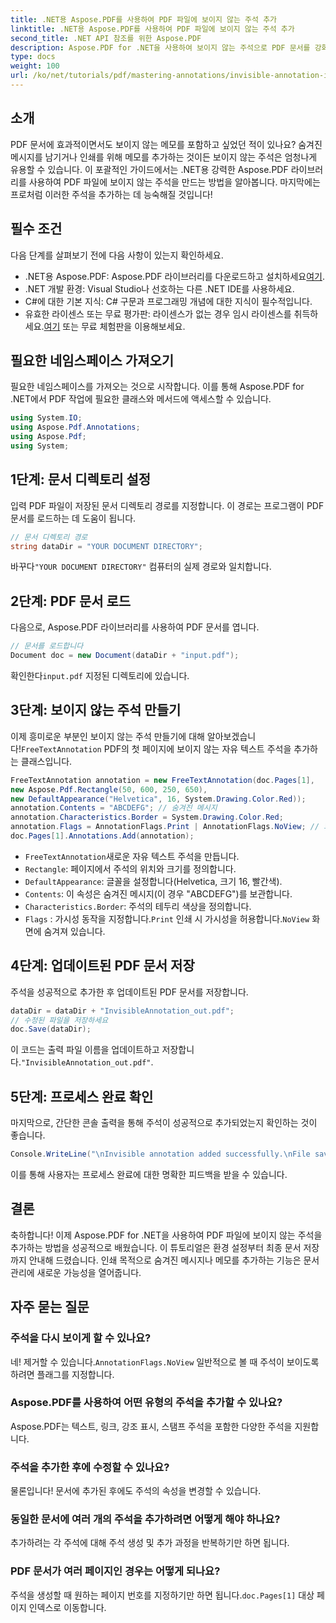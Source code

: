 ```yaml
---
title: .NET용 Aspose.PDF를 사용하여 PDF 파일에 보이지 않는 주석 추가
linktitle: .NET용 Aspose.PDF를 사용하여 PDF 파일에 보이지 않는 주석 추가
second_title: .NET API 참조를 위한 Aspose.PDF
description: Aspose.PDF for .NET을 사용하여 보이지 않는 주석으로 PDF 문서를 강화하는 방법을 알아보세요. 이 포괄적인 튜토리얼은 PDF 내에서 효과적이면서도 신중한 노트를 만드는 과정을 안내합니다.
type: docs
weight: 100
url: /ko/net/tutorials/pdf/mastering-annotations/invisible-annotation-in-pdf-file/
---
```

## 소개

PDF 문서에 효과적이면서도 보이지 않는 메모를 포함하고 싶었던 적이 있나요? 숨겨진 메시지를 남기거나 인쇄를 위해 메모를 추가하는 것이든 보이지 않는 주석은 엄청나게 유용할 수 있습니다. 이 포괄적인 가이드에서는 .NET용 강력한 Aspose.PDF 라이브러리를 사용하여 PDF 파일에 보이지 않는 주석을 만드는 방법을 알아봅니다. 마지막에는 프로처럼 이러한 주석을 추가하는 데 능숙해질 것입니다!

## 필수 조건

다음 단계를 살펴보기 전에 다음 사항이 있는지 확인하세요.

-  .NET용 Aspose.PDF: Aspose.PDF 라이브러리를 다운로드하고 설치하세요[여기](https://releases.aspose.com/pdf/net/).
- .NET 개발 환경: Visual Studio나 선호하는 다른 .NET IDE를 사용하세요.
- C#에 대한 기본 지식: C# 구문과 프로그래밍 개념에 대한 지식이 필수적입니다.
-  유효한 라이센스 또는 무료 평가판: 라이센스가 없는 경우 임시 라이센스를 취득하세요.[여기](https://purchase.aspose.com/temporary-license/) 또는 무료 체험판을 이용해보세요.

## 필요한 네임스페이스 가져오기

필요한 네임스페이스를 가져오는 것으로 시작합니다. 이를 통해 Aspose.PDF for .NET에서 PDF 작업에 필요한 클래스와 메서드에 액세스할 수 있습니다.

```csharp
using System.IO;
using Aspose.Pdf.Annotations;
using Aspose.Pdf;
using System;
```

## 1단계: 문서 디렉토리 설정

입력 PDF 파일이 저장된 문서 디렉토리 경로를 지정합니다. 이 경로는 프로그램이 PDF 문서를 로드하는 데 도움이 됩니다.

```csharp
// 문서 디렉토리 경로
string dataDir = "YOUR DOCUMENT DIRECTORY";
```

 바꾸다`"YOUR DOCUMENT DIRECTORY"` 컴퓨터의 실제 경로와 일치합니다.

## 2단계: PDF 문서 로드

다음으로, Aspose.PDF 라이브러리를 사용하여 PDF 문서를 엽니다.

```csharp
// 문서를 로드합니다
Document doc = new Document(dataDir + "input.pdf");
```

 확인한다`input.pdf` 지정된 디렉토리에 있습니다.

## 3단계: 보이지 않는 주석 만들기

 이제 흥미로운 부분인 보이지 않는 주석 만들기에 대해 알아보겠습니다!`FreeTextAnnotation` PDF의 첫 페이지에 보이지 않는 자유 텍스트 주석을 추가하는 클래스입니다.

```csharp
FreeTextAnnotation annotation = new FreeTextAnnotation(doc.Pages[1], 
new Aspose.Pdf.Rectangle(50, 600, 250, 650), 
new DefaultAppearance("Helvetica", 16, System.Drawing.Color.Red));
annotation.Contents = "ABCDEFG"; // 숨겨진 메시지
annotation.Characteristics.Border = System.Drawing.Color.Red;
annotation.Flags = AnnotationFlags.Print | AnnotationFlags.NoView; // 화면에 보이지 않음
doc.Pages[1].Annotations.Add(annotation);
```

- `FreeTextAnnotation`새로운 자유 텍스트 주석을 만듭니다.
- `Rectangle`: 페이지에서 주석의 위치와 크기를 정의합니다.
- `DefaultAppearance`: 글꼴을 설정합니다(Helvetica, 크기 16, 빨간색).
- `Contents`: 이 속성은 숨겨진 메시지(이 경우 "ABCDEFG")를 보관합니다.
- `Characteristics.Border`: 주석의 테두리 색상을 정의합니다.
- `Flags` : 가시성 동작을 지정합니다.`Print` 인쇄 시 가시성을 허용합니다.`NoView` 화면에 숨겨져 있습니다.

## 4단계: 업데이트된 PDF 문서 저장

주석을 성공적으로 추가한 후 업데이트된 PDF 문서를 저장합니다.

```csharp
dataDir = dataDir + "InvisibleAnnotation_out.pdf";
// 수정된 파일을 저장하세요
doc.Save(dataDir);
```

 이 코드는 출력 파일 이름을 업데이트하고 저장합니다.`"InvisibleAnnotation_out.pdf"`.

## 5단계: 프로세스 완료 확인

마지막으로, 간단한 콘솔 출력을 통해 주석이 성공적으로 추가되었는지 확인하는 것이 좋습니다.

```csharp
Console.WriteLine("\nInvisible annotation added successfully.\nFile saved at " + dataDir);
```

이를 통해 사용자는 프로세스 완료에 대한 명확한 피드백을 받을 수 있습니다.

## 결론

축하합니다! 이제 Aspose.PDF for .NET을 사용하여 PDF 파일에 보이지 않는 주석을 추가하는 방법을 성공적으로 배웠습니다. 이 튜토리얼은 환경 설정부터 최종 문서 저장까지 안내해 드렸습니다. 인쇄 목적으로 숨겨진 메시지나 메모를 추가하는 기능은 문서 관리에 새로운 가능성을 열어줍니다.

## 자주 묻는 질문

### 주석을 다시 보이게 할 수 있나요?
 네! 제거할 수 있습니다.`AnnotationFlags.NoView` 일반적으로 볼 때 주석이 보이도록 하려면 플래그를 지정합니다.

### Aspose.PDF를 사용하여 어떤 유형의 주석을 추가할 수 있나요?
Aspose.PDF는 텍스트, 링크, 강조 표시, 스탬프 주석을 포함한 다양한 주석을 지원합니다.

### 주석을 추가한 후에 수정할 수 있나요?
물론입니다! 문서에 추가된 후에도 주석의 속성을 변경할 수 있습니다.

### 동일한 문서에 여러 개의 주석을 추가하려면 어떻게 해야 하나요?
추가하려는 각 주석에 대해 주석 생성 및 추가 과정을 반복하기만 하면 됩니다.

### PDF 문서가 여러 페이지인 경우는 어떻게 되나요?
 주석을 생성할 때 원하는 페이지 번호를 지정하기만 하면 됩니다.`doc.Pages[1]` 대상 페이지 인덱스로 이동합니다.